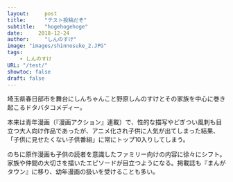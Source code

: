 ```yaml
---
layout:     post
title:      "テスト投稿だぞ"
subtitle:   "hogehogehoge"
date:     2018-12-24
author:     "しんのすけ"
image: "images/shinnosuke_2.JPG"
tags:
    - しんのすけ
URL: "/test/"
showtoc: false
draft: false
---
```


埼玉県春日部市を舞台にしんちゃんこと野原しんのすけとその家族を中心に巻き起こるドタバタコメディー。 

本来は青年漫画（『漫画アクション』連載）で、性的な描写やどぎつい風刺も目立つ大人向け作品であったが、アニメ化され子供に人気が出てしまった結果、「子供に見せたくない子供番組」に常にトップ10入りしてしまう。 

のちに原作漫画も子供の読者を意識したファミリー向けの内容に徐々にシフト。家族や仲間の大切さを描いたエピソードが目立つようになる。掲載誌も『まんがタウン』に移り、幼年漫画の扱いを受けることも多い。 



